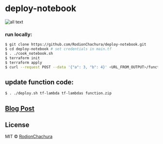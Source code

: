 # deploy-notebook

>

![all text](https://cdn-images-1.medium.com/max/880/1*F9DLYPTkrq6UUPvzXaV8PA.png)

### run locally:
```bash
$ git clone https://github.com/RodionChachura/deploy-notebook.git  
$ cd deploy-notebook # set credentials in main.tf  
$ . ./cook_notebook.sh  
$ terraform init  
$ terraform apply 
$ curl --request POST --data '{"a": 3, "b": 4}' <URL_FROM_OUTPUT>/function
```

## update function code:
```bash
$ . ./deploy.sh tf-lambda tf-lambdas function.zip
```

## [Blog Post](https://geekrodion.com/blog/deploy-jupyter-lambda)

## License

MIT © [RodionChachura](https://geekrodion.com)
